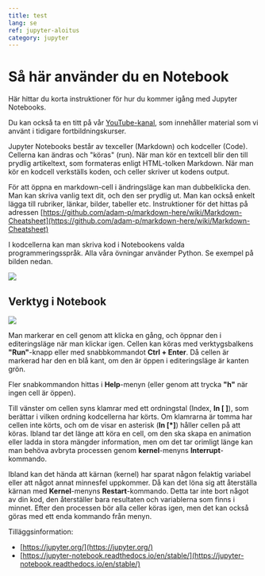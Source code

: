 ```yaml
---
title: test
lang: se
ref: jupyter-aloitus
category: jupyter
---
```


# Så här använder du en Notebook

Här hittar du korta instruktioner för hur du kommer igång med Jupyter Notebooks.

Du kan också ta en titt på vår [YouTube-kanal](https://www.youtube.com/channel/UC2HOmLMQsq4EORZzncCyMIg), 
som innehåller material som vi använt i tidigare fortbildningskurser.

Jupyter Notebooks består av texceller (Markdown) och kodceller (Code).
Cellerna kan ändras och "köras" (run). När man kör en textcell blir den till prydlig artikeltext, 
som formateras enligt HTML-tolken Markdown. När man kör en kodcell verkställs koden, och celler skriver ut
kodens output.

För att öppna en markdown-cell i ändringsläge kan man dubbelklicka den.
Man kan skriva vanlig text dit, och den ser prydlig ut. Man kan också enkelt lägga till rubriker, länkar,
bilder, tabeller etc. Instruktioner för det hittas på adressen [https://github.com/adam-p/markdown-here/wiki/Markdown-Cheatsheet](https://github.com/adam-p/markdown-here/wiki/Markdown-Cheatsheet)

I kodcellerna kan man skriva kod i Notebookens valda programmeringsspråk. Alla våra övningar använder Python.
Se exempel på bilden nedan.

![](/assets/img/jupyter-cell-example.png)

## Verktyg i Notebook

![](/assets/img/jupyter-tools-example.png)

Man markerar en cell genom att klicka en gång, och öppnar den i editeringsläge när man klickar igen.
Cellen kan köras med verktygsbalkens **"Run"**-knapp eller med snabbkommandot **Ctrl + Enter**.
Då cellen är markerad har den en blå kant, om den är öppen i editeringsläge är kanten grön.

Fler snabkommandon hittas i **Help**-menyn (eller genom att trycka **"h"** när ingen cell är öppen).

Till vänster om cellen syns klamrar med ett ordningstal (Index, **In [ ]**), som berättar
i vilken ordning kodcellerna har körts. Om klamrarna är tomma har cellen inte körts, och om de
visar en asterisk (**In [\*]**) håller cellen på att köras.
Ibland tar det länge att köra en cell, om den ska skapa en animation eller ladda in stora mängder information,
men om det tar orimligt länge kan man behöva avbryta processen genom **kernel**-menyns **Interrupt**-kommando.

Ibland kan det hända att kärnan (kernel) har sparat någon felaktig variabel eller att något annat minnesfel uppkommer.
Då kan det löna sig att återställa kärnan med **Kernel**-menyns **Restart**-kommando. Detta tar inte bort något av din kod,
den återställer bara resultaten och variablerna som finns i minnet. Efter den processen bör alla celler köras igen, men det kan också göras med ett enda kommando från menyn.



Tilläggsinformation:

- [https://jupyter.org/](https://jupyter.org/)
- [https://jupyter-notebook.readthedocs.io/en/stable/](https://jupyter-notebook.readthedocs.io/en/stable/)